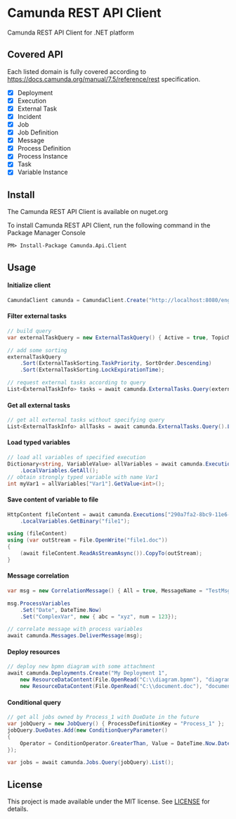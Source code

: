 # Camunda REST API Client
Camunda REST API Client for .NET platform

## Covered API
Each listed domain is fully covered according to https://docs.camunda.org/manual/7.5/reference/rest specification.
- [x] Deployment
- [x] Execution
- [x] External Task
- [x] Incident
- [X] Job
- [x] Job Definition
- [x] Message
- [x] Process Definition
- [x] Process Instance
- [x] Task
- [x] Variable Instance

## Install
The Camunda REST API Client is available on nuget.org

To install Camunda REST API Client, run the following command in the Package Manager Console
```
PM> Install-Package Camunda.Api.Client
```

## Usage

#### Initialize client
```cs
CamundaClient camunda = CamundaClient.Create("http://localhost:8080/engine-rest");
```
#### Filter external tasks
```cs
// build query
var externalTaskQuery = new ExternalTaskQuery() { Active = true, TopicName = "MyTask" };

// add some sorting
externalTaskQuery
    .Sort(ExternalTaskSorting.TaskPriority, SortOrder.Descending)
    .Sort(ExternalTaskSorting.LockExpirationTime);

// request external tasks according to query
List<ExternalTaskInfo> tasks = await camunda.ExternalTasks.Query(externalTaskQuery).List();
```
#### Get all external tasks
```cs
// get all external tasks without specifying query
List<ExternalTaskInfo> allTasks = await camunda.ExternalTasks.Query().List();
```
#### Load typed variables
```cs
// load all variables of specified execution
Dictionary<string, VariableValue> allVariables = await camunda.Executions["290a7fa2-8bc9-11e6-ab5b-ac87a31e24fd"]
    .LocalVariables.GetAll();
// obtain strongly typed variable with name Var1
int myVar1 = allVariables["Var1"].GetValue<int>();
```
#### Save content of variable to file
```cs
HttpContent fileContent = await camunda.Executions["290a7fa2-8bc9-11e6-ab5b-ac87a31e24fd"]
    .LocalVariables.GetBinary("file1");

using (fileContent)
using (var outStream = File.OpenWrite("file1.doc"))
{
    (await fileContent.ReadAsStreamAsync()).CopyTo(outStream);
}
```
#### Message correlation
```cs
var msg = new CorrelationMessage() { All = true, MessageName = "TestMsg" };

msg.ProcessVariables
    .Set("Date", DateTime.Now)
    .Set("ComplexVar", new { abc = "xyz", num = 123});

// correlate message with process variables
await camunda.Messages.DeliverMessage(msg);
```
#### Deploy resources
```cs
// deploy new bpmn diagram with some attachment
await camunda.Deployments.Create("My Deployment 1",
    new ResourceDataContent(File.OpenRead("C:\\diagram.bpmn"), "diagram.bpmn"), 
    new ResourceDataContent(File.OpenRead("C:\\document.doc"), "document.doc"));
```
#### Conditional query
```cs
// get all jobs owned by Process_1 with DueDate in the future
var jobQuery = new JobQuery() { ProcessDefinitionKey = "Process_1" };
jobQuery.DueDates.Add(new ConditionQueryParameter() 
{
    Operator = ConditionOperator.GreaterThan, Value = DateTime.Now.Date
});

var jobs = await camunda.Jobs.Query(jobQuery).List();
```

## License
This project is made available under the MIT license. See [LICENSE](LICENSE) for details.
